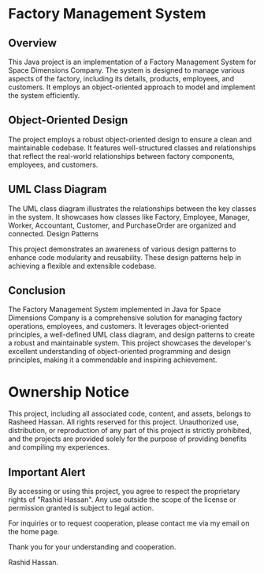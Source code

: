 # Factory Management System
## Overview

This Java project is an implementation of a Factory Management System for Space Dimensions Company. The system is designed to manage various aspects of the factory, including its details, products, employees, and customers. It employs an object-oriented approach to model and implement the system efficiently.

## Object-Oriented Design

The project employs a robust object-oriented design to ensure a clean and maintainable codebase. It features well-structured classes and relationships that reflect the real-world relationships between factory components, employees, and customers.

## UML Class Diagram

The UML class diagram illustrates the relationships between the key classes in the system. It showcases how classes like Factory, Employee, Manager, Worker, Accountant, Customer, and PurchaseOrder are organized and connected.
Design Patterns

This project demonstrates an awareness of various design patterns to enhance code modularity and reusability. These design patterns help in achieving a flexible and extensible codebase.

## Conclusion

The Factory Management System implemented in Java for Space Dimensions Company is a comprehensive solution for managing factory operations, employees, and customers. It leverages object-oriented principles, a well-defined UML class diagram, and design patterns to create a robust and maintainable system. This project showcases the developer's excellent understanding of object-oriented programming and design principles, making it a commendable and inspiring achievement.

# Ownership Notice

This project, including all associated code, content, and assets, belongs to Rasheed Hassan. All rights reserved for this project. Unauthorized use, distribution, or reproduction of any part of this project is strictly prohibited, and the projects are provided solely for the purpose of providing benefits and compiling my experiences.

## Important Alert
By accessing or using this project, you agree to respect the proprietary rights of "Rashid Hassan". Any use outside the scope of the license or permission granted is subject to legal action.

For inquiries or to request cooperation, please contact me via my email on the home page.

Thank you for your understanding and cooperation.

Rashid Hassan.
